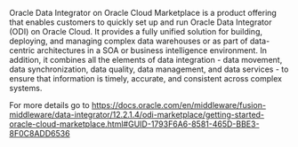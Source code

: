 
Oracle Data Integrator on Oracle Cloud Marketplace is a product offering that enables customers to quickly set up and run Oracle Data Integrator (ODI) on Oracle Cloud. It provides a fully unified solution for building, deploying, and managing complex data warehouses or as part of data- centric architectures in a SOA or business intelligence environment. In addition, it combines all the elements of data integration - data movement, data synchronization, data quality, data management, and data services - to ensure that information is timely, accurate, and consistent across complex systems.

For more details go to https://docs.oracle.com/en/middleware/fusion-middleware/data-integrator/12.2.1.4/odi-marketplace/getting-started-oracle-cloud-marketplace.html#GUID-1793F6A6-8581-465D-BBE3-8F0C8ADD6536
